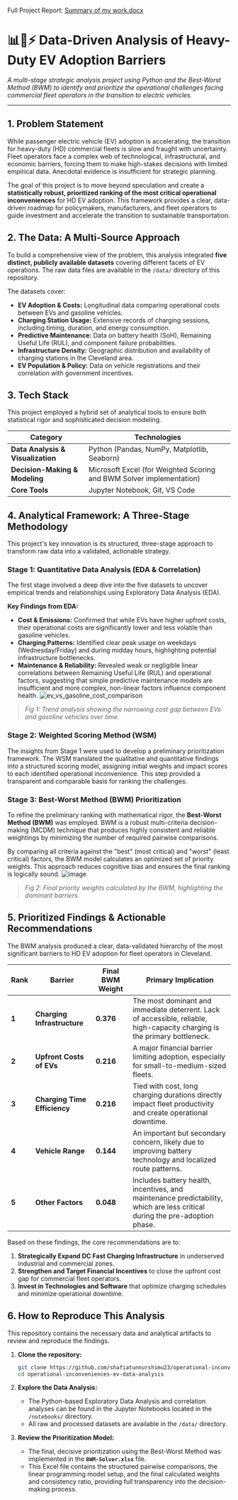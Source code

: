 Full Project Report: [Summary of my work.docx](https://github.com/user-attachments/files/20902824/Summary.of.my.work.docx)

# 📊🚚⚡️ Data-Driven Analysis of Heavy-Duty EV Adoption Barriers

*A multi-stage strategic analysis project using Python and the Best-Worst Method (BWM) to identify and prioritize the operational challenges facing commercial fleet operators in the transition to electric vehicles.*

---

## 1. Problem Statement

While passenger electric vehicle (EV) adoption is accelerating, the transition for heavy-duty (HD) commercial fleets is slow and fraught with uncertainty. Fleet operators face a complex web of technological, infrastructural, and economic barriers, forcing them to make high-stakes decisions with limited empirical data. Anecdotal evidence is insufficient for strategic planning.

The goal of this project is to move beyond speculation and create a **statistically robust, prioritized ranking of the most critical operational inconveniences** for HD EV adoption. This framework provides a clear, data-driven roadmap for policymakers, manufacturers, and fleet operators to guide investment and accelerate the transition to sustainable transportation.

## 2. The Data: A Multi-Source Approach

To build a comprehensive view of the problem, this analysis integrated **five distinct, publicly available datasets** covering different facets of EV operations. The raw data files are available in the `/data/` directory of this repository.

The datasets cover:
- **EV Adoption & Costs:** Longitudinal data comparing operational costs between EVs and gasoline vehicles.
- **Charging Station Usage:** Extensive records of charging sessions, including timing, duration, and energy consumption.
- **Predictive Maintenance:** Data on battery health (SoH), Remaining Useful Life (RUL), and component failure probabilities.
- **Infrastructure Density:** Geographic distribution and availability of charging stations in the Cleveland area.
- **EV Population & Policy:** Data on vehicle registrations and their correlation with government incentives.

## 3. Tech Stack

This project employed a hybrid set of analytical tools to ensure both statistical rigor and sophisticated decision modeling.

| Category | Technologies |
|---|---|
| **Data Analysis & Visualization** | Python (Pandas, NumPy, Matplotlib, Seaborn) |
| **Decision-Making & Modeling** | Microsoft Excel (for Weighted Scoring and BWM Solver implementation) |
| **Core Tools** | Jupyter Notebook, Git, VS Code |

## 4. Analytical Framework: A Three-Stage Methodology

This project's key innovation is its structured, three-stage approach to transform raw data into a validated, actionable strategy.

### Stage 1: Quantitative Data Analysis (EDA & Correlation)

The first stage involved a deep dive into the five datasets to uncover empirical trends and relationships using Exploratory Data Analysis (EDA).

**Key Findings from EDA:**
- **Cost & Emissions:** Confirmed that while EVs have higher upfront costs, their operational costs are significantly lower and less volatile than gasoline vehicles.
- **Charging Patterns:** Identified clear peak usage on weekdays (Wednesday/Friday) and during midday hours, highlighting potential infrastructure bottlenecks.
- **Maintenance & Reliability:** Revealed weak or negligible linear correlations between Remaining Useful Life (RUL) and operational factors, suggesting that simple predictive maintenance models are insufficient and more complex, non-linear factors influence component health.
![ev_vs_gasoline_cost_comparison](https://github.com/user-attachments/assets/62b3dbfd-f0b0-496a-b3d7-350fd2ac237c)

 <!-- ### TODO: UPDATE THIS LINK (from your PDF's Figure 4.1) ### -->
> *Fig 1: Trend analysis showing the narrowing cost gap between EVs and gasoline vehicles over time.*

### Stage 2: Weighted Scoring Method (WSM)

The insights from Stage 1 were used to develop a preliminary prioritization framework. The WSM translated the qualitative and quantitative findings into a structured scoring model, assigning initial weights and impact scores to each identified operational inconvenience. This step provided a transparent and comparable basis for ranking the challenges.

### Stage 3: Best-Worst Method (BWM) Prioritization

To refine the preliminary ranking with mathematical rigor, the **Best-Worst Method (BWM)** was employed. BWM is a robust multi-criteria decision-making (MCDM) technique that produces highly consistent and reliable weightings by minimizing the number of required pairwise comparisons.

By comparing all criteria against the "best" (most critical) and "worst" (least critical) factors, the BWM model calculates an optimized set of priority weights. This approach reduces cognitive bias and ensures the final ranking is logically sound.
![image](https://github.com/user-attachments/assets/cf65b7cc-cd4d-4b31-8686-24d7a38e59c6)

<!-- ### TODO: UPDATE THIS LINK (from your PDF's Figure 4.12) ### -->
> *Fig 2: Final priority weights calculated by the BWM, highlighting the dominant barriers.*

## 5. Prioritized Findings & Actionable Recommendations

The BWM analysis produced a clear, data-validated hierarchy of the most significant barriers to HD EV adoption for fleet operators in Cleveland.

| Rank | Barrier | Final BWM Weight | Primary Implication |
|---|---|---|---|
| **1** | **Charging Infrastructure** | **0.376** | The most dominant and immediate deterrent. Lack of accessible, reliable, high-capacity charging is the primary bottleneck. |
| **2** | **Upfront Costs of EVs** | **0.216** | A major financial barrier limiting adoption, especially for small-to-medium-sized fleets. |
| **3** | **Charging Time Efficiency** | **0.216** | Tied with cost, long charging durations directly impact fleet productivity and create operational downtime. |
| **4** | **Vehicle Range** | **0.144** | An important but secondary concern, likely due to improving battery technology and localized route patterns. |
| **5** | **Other Factors** | **0.048** | Includes battery health, incentives, and maintenance predictability, which are less critical during the pre-adoption phase. |

Based on these findings, the core recommendations are to:
1.  **Strategically Expand DC Fast Charging Infrastructure** in underserved industrial and commercial zones.
2.  **Strengthen and Target Financial Incentives** to close the upfront cost gap for commercial fleet operators.
3.  **Invest in Technologies and Software** that optimize charging schedules and minimize operational downtime.

## 6. How to Reproduce This Analysis

This repository contains the necessary data and analytical artifacts to review and reproduce the findings.

1.  **Clone the repository:**
    ```bash
    git clone https://github.com/shafiatunnurshimu23/operational-inconveniences-ev-data-analysis.git
    cd operational-inconveniences-ev-data-analysis
    ```
2.  **Explore the Data Analysis:**
    - The Python-based Exploratory Data Analysis and correlation analyses can be found in the Jupyter Notebooks located in the `/notebooks/` directory.
    - All raw and processed datasets are available in the `/data/` directory.

3.  **Review the Prioritization Model:**
    - The final, decisive prioritization using the Best-Worst Method was implemented in the **`BWM-Solver.xlsx`** file.
    - This Excel file contains the structured pairwise comparisons, the linear programming model setup, and the final calculated weights and consistency ratio, providing full transparency into the decision-making process.
